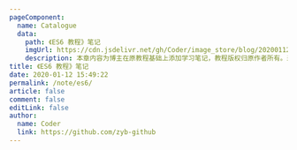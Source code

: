 ```yaml
---
pageComponent:
  name: Catalogue
  data:
    path: 《ES6 教程》笔记
    imgUrl: https://cdn.jsdelivr.net/gh/Coder/image_store/blog/20200112160453.png
    description: 本章内容为博主在原教程基础上添加学习笔记，教程版权归原作者所有。来源：<a href='https://es6.ruanyifeng.com/' target='_blank'>ES6教程</a>
title: 《ES6 教程》笔记
date: 2020-01-12 15:49:22
permalink: /note/es6/
article: false
comment: false
editLink: false
author:
  name: Coder
  link: https://github.com/zyb-github
---
```

